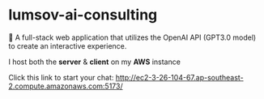 # lumsov-ai-consulting
🤖️ A full-stack web application that utilizes the OpenAI API (GPT3.0 model) to create an interactive experience.

I host both the **server** & **client** on my **AWS** instance

Click this link to start your chat: http://ec2-3-26-104-67.ap-southeast-2.compute.amazonaws.com:5173/
